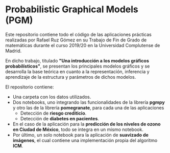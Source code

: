 # Probabilistic Graphical Models (PGM)

Este repositorio contiene todo el código de las aplicaciones prácticas realizadas por Rafael Ruz Gómez en su 
Trabajo de Fin de Grado de matemáticas durante el curso 2019/20 en la Universidad Complutense de Madrid.

En dicho trabajo, titulado **"Una introducción a los modelos gráficos probabilísticos"**, se presentan los principales modelos gráficos y se
desarrolla la base teórica en cuanto a la representación, inferencia y aprendizaje de la estructura y parámetros de dichos modelos.

El repositorio contiene:
- Una carpeta con los datos utilizados.
- Dos notebooks, uno integrando las funcionalidades de la librería **pgmpy** y otro las de la librería **pomegranate**, para cada una de las aplicaciones
  - Detección de **riesgo crediticio**.
  - Detección de **diabetes en pacientes**.
- En el caso de la aplicación para la **predicción de los niveles de ozono en Ciudad de México**, todo se integra en un mismo notebook.
- Por último, un solo notebook para la aplicación de **suavizado de imágenes**, el cual contiene una implementación propia del algoritmo **ICM**.
